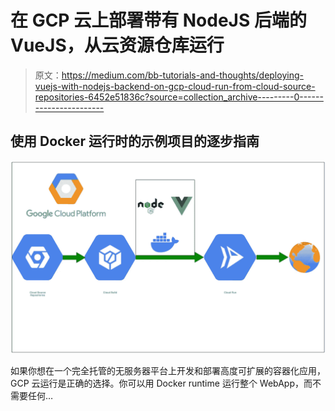 # 在 GCP 云上部署带有 NodeJS 后端的 VueJS，从云资源仓库运行

> 原文：<https://medium.com/bb-tutorials-and-thoughts/deploying-vuejs-with-nodejs-backend-on-gcp-cloud-run-from-cloud-source-repositories-6452e51836c?source=collection_archive---------0----------------------->

## 使用 Docker 运行时的示例项目的逐步指南

![](img/948fbffce84ea48a98934ea62473a240.png)

如果你想在一个完全托管的无服务器平台上开发和部署高度可扩展的容器化应用，GCP 云运行是正确的选择。你可以用 Docker runtime 运行整个 WebApp，而不需要任何…